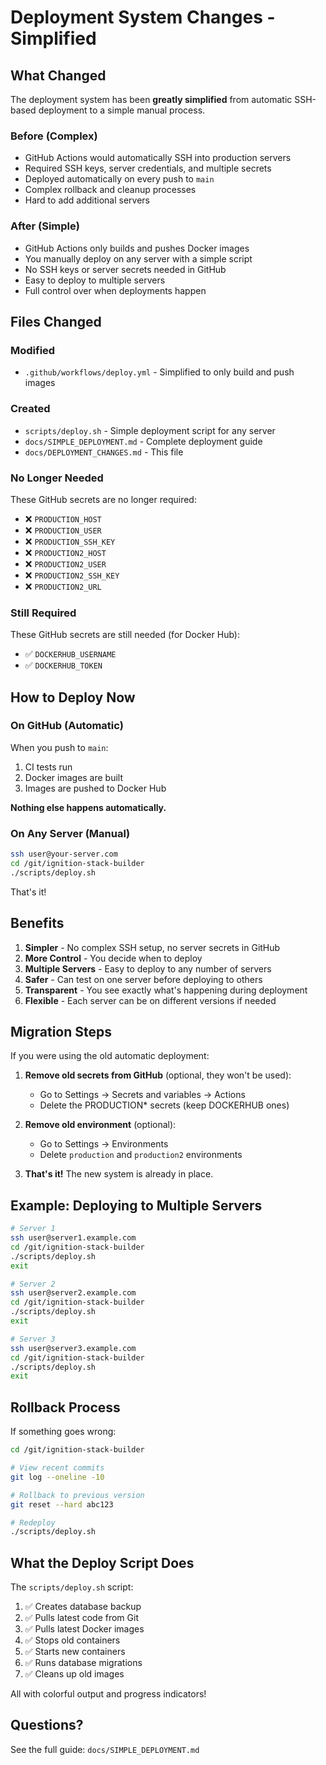 # Deployment System Changes - Simplified

## What Changed

The deployment system has been **greatly simplified** from automatic SSH-based deployment to a simple manual process.

### Before (Complex)
- GitHub Actions would automatically SSH into production servers
- Required SSH keys, server credentials, and multiple secrets
- Deployed automatically on every push to `main`
- Complex rollback and cleanup processes
- Hard to add additional servers

### After (Simple)
- GitHub Actions only builds and pushes Docker images
- You manually deploy on any server with a simple script
- No SSH keys or server secrets needed in GitHub
- Easy to deploy to multiple servers
- Full control over when deployments happen

## Files Changed

### Modified
- `.github/workflows/deploy.yml` - Simplified to only build and push images

### Created
- `scripts/deploy.sh` - Simple deployment script for any server
- `docs/SIMPLE_DEPLOYMENT.md` - Complete deployment guide
- `docs/DEPLOYMENT_CHANGES.md` - This file

### No Longer Needed
These GitHub secrets are no longer required:
- ❌ `PRODUCTION_HOST`
- ❌ `PRODUCTION_USER`
- ❌ `PRODUCTION_SSH_KEY`
- ❌ `PRODUCTION2_HOST`
- ❌ `PRODUCTION2_USER`
- ❌ `PRODUCTION2_SSH_KEY`
- ❌ `PRODUCTION2_URL`

### Still Required
These GitHub secrets are still needed (for Docker Hub):
- ✅ `DOCKERHUB_USERNAME`
- ✅ `DOCKERHUB_TOKEN`

## How to Deploy Now

### On GitHub (Automatic)
When you push to `main`:
1. CI tests run
2. Docker images are built
3. Images are pushed to Docker Hub

**Nothing else happens automatically.**

### On Any Server (Manual)
```bash
ssh user@your-server.com
cd /git/ignition-stack-builder
./scripts/deploy.sh
```

That's it!

## Benefits

1. **Simpler** - No complex SSH setup, no server secrets in GitHub
2. **More Control** - You decide when to deploy
3. **Multiple Servers** - Easy to deploy to any number of servers
4. **Safer** - Can test on one server before deploying to others
5. **Transparent** - You see exactly what's happening during deployment
6. **Flexible** - Each server can be on different versions if needed

## Migration Steps

If you were using the old automatic deployment:

1. **Remove old secrets from GitHub** (optional, they won't be used):
   - Go to Settings → Secrets and variables → Actions
   - Delete the PRODUCTION* secrets (keep DOCKERHUB ones)

2. **Remove old environment** (optional):
   - Go to Settings → Environments
   - Delete `production` and `production2` environments

3. **That's it!** The new system is already in place.

## Example: Deploying to Multiple Servers

```bash
# Server 1
ssh user@server1.example.com
cd /git/ignition-stack-builder
./scripts/deploy.sh
exit

# Server 2
ssh user@server2.example.com
cd /git/ignition-stack-builder
./scripts/deploy.sh
exit

# Server 3
ssh user@server3.example.com
cd /git/ignition-stack-builder
./scripts/deploy.sh
exit
```

## Rollback Process

If something goes wrong:

```bash
cd /git/ignition-stack-builder

# View recent commits
git log --oneline -10

# Rollback to previous version
git reset --hard abc123

# Redeploy
./scripts/deploy.sh
```

## What the Deploy Script Does

The `scripts/deploy.sh` script:
1. ✅ Creates database backup
2. ✅ Pulls latest code from Git
3. ✅ Pulls latest Docker images
4. ✅ Stops old containers
5. ✅ Starts new containers
6. ✅ Runs database migrations
7. ✅ Cleans up old images

All with colorful output and progress indicators!

## Questions?

See the full guide: `docs/SIMPLE_DEPLOYMENT.md`
